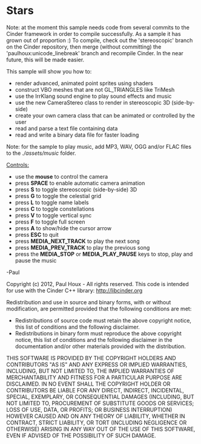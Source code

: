 Stars
=============

Note: at the moment this sample needs code from several commits to the Cinder framework in order to compile successfully. As a sample it has grown out of proportion :) To compile, check out the 'stereoscopic' branch on the Cinder repository, then merge (without committing) the 'paulhoux:unicode_linebreak' branch and recompile Cinder. In the near future, this will be made easier.


This sample will show you how to:
* render advanced, animated point sprites using shaders
* construct VBO meshes that are not GL_TRIANGLES like TriMesh
* use the IrrKlang sound engine to play sound effects and music
* use the new CameraStereo class to render in stereoscopic 3D (side-by-side)
* create your own camera class that can be animated or controlled by the user
* read and parse a text file containing data
* read and write a binary data file for faster loading


Note: for the sample to play music, add MP3, WAV, OGG and/or FLAC files to the <i>./assets/music</i> folder. 


<u>Controls:</u>
* use the <b>mouse</b> to control the camera
* press <b>SPACE</b> to enable automatic camera animation
* press <b>S</b> to toggle stereoscopic (side-by-side) 3D
* press <b>G</b> to toggle the celestial grid
* press <b>L</b> to toggle name labels
* press <b>C</b> to toggle constellations
* press <b>V</b> to toggle vertical sync
* press <b>F</b> to toggle full screen
* press <b>A</b> to show/hide the cursor arrow
* press <b>ESC</b> to quit
* press <b>MEDIA_NEXT_TRACK</b> to play the next song
* press <b>MEDIA_PREV_TRACK</b> to play the previous song
* press the <b>MEDIA_STOP</b> or <b>MEDIA_PLAY_PAUSE</b> keys to stop, play and pause the music

-Paul


Copyright (c) 2012, Paul Houx - All rights reserved. This code is intended for use with the Cinder C++ library: http://libcinder.org

Redistribution and use in source and binary forms, with or without modification, are permitted provided that the following conditions are met:

* Redistributions of source code must retain the above copyright notice, this list of conditions and the following disclaimer.
* Redistributions in binary form must reproduce the above copyright notice, this list of conditions and the following disclaimer in the documentation and/or other materials provided with the distribution.

THIS SOFTWARE IS PROVIDED BY THE COPYRIGHT HOLDERS AND CONTRIBUTORS "AS IS" AND ANY EXPRESS OR IMPLIED WARRANTIES, INCLUDING, BUT NOT LIMITED TO, THE IMPLIED WARRANTIES OF MERCHANTABILITY AND FITNESS FOR A PARTICULAR PURPOSE ARE DISCLAIMED. IN NO EVENT SHALL THE COPYRIGHT HOLDER OR CONTRIBUTORS BE LIABLE FOR ANY DIRECT, INDIRECT, INCIDENTAL, SPECIAL, EXEMPLARY, OR CONSEQUENTIAL DAMAGES (INCLUDING, BUT NOT LIMITED TO, PROCUREMENT OF SUBSTITUTE GOODS OR SERVICES; LOSS OF USE, DATA, OR PROFITS; OR BUSINESS INTERRUPTION) HOWEVER CAUSED AND ON ANY THEORY OF LIABILITY, WHETHER IN CONTRACT, STRICT LIABILITY, OR TORT (INCLUDING NEGLIGENCE OR OTHERWISE) ARISING IN ANY WAY OUT OF THE USE OF THIS SOFTWARE, EVEN IF ADVISED OF THE POSSIBILITY OF SUCH DAMAGE.


